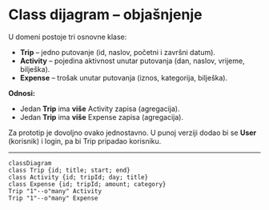 # Class dijagram – objašnjenje

U domeni postoje tri osnovne klase:
- **Trip** – jedno putovanje (id, naslov, početni i završni datum).
- **Activity** – pojedina aktivnost unutar putovanja (dan, naslov, vrijeme, bilješka).
- **Expense** – trošak unutar putovanja (iznos, kategorija, bilješka).

**Odnosi:**
- Jedan **Trip** ima **više** Activity zapisa (agregacija).
- Jedan **Trip** ima **više** Expense zapisa (agregacija).

Za prototip je dovoljno ovako jednostavno. U punoj verziji dodao bi se **User** (korisnik) i login, pa bi Trip pripadao korisniku.

---

```mermaid
classDiagram
class Trip {id; title; start; end}
class Activity {id; tripId; day; title}
class Expense {id; tripId; amount; category}
Trip "1"--o"many" Activity
Trip "1"--o"many" Expense
```
